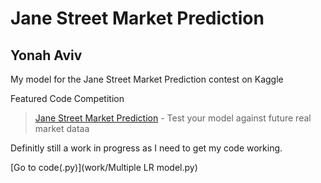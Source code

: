 # Jane Street Market Prediction
## Yonah Aviv

My model for the Jane Street Market Prediction contest on Kaggle

Featured Code Competition
> [Jane Street Market Prediction](https://www.kaggle.com/c/jane-street-market-prediction/overview/evaluation) - Test your model against future real market dataa


 
 
Definitly still a work in progress as I need to get my code working.


[Go to code(.py)](work/Multiple LR model.py)
